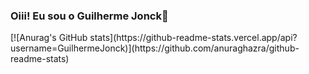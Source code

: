### Oiii! Eu sou o Guilherme Jonck👋
<div>
[![Anurag's GitHub stats](https://github-readme-stats.vercel.app/api?username=GuilhermeJonck)](https://github.com/anuraghazra/github-readme-stats)
</div>
